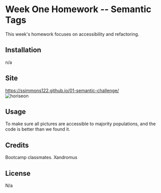# Week One Homework -- Semantic Tags
This week's homework focuses on accessibility and refactoring.  

## Installation
n/a

## Site
https://ssimmons122.github.io/01-semantic-challenge/ <br>
![horiseon](https://user-images.githubusercontent.com/121777930/236078397-736df261-4772-4b68-b631-83c86c98bead.png)

## Usage
To make sure all pictures are accessible to majority populations, and the code is better than we found it. 

## Credits
Bootcamp classmates.
Xandromus

## License
N/a
